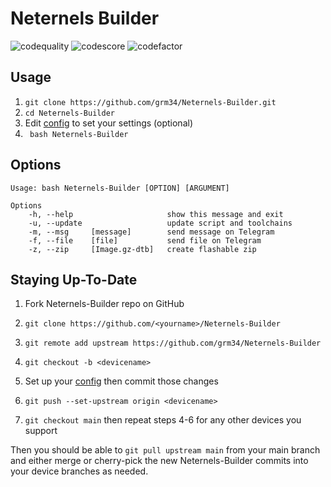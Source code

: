 # Neternels Builder

![codequality](https://api.codiga.io/project/23638/score/svg)
![codescore](https://api.codiga.io/project/23638/status/svg)
![codefactor](https://www.codefactor.io/repository/github/grm34/neternels-builder/badge)

## Usage

1. `git clone https://github.com/grm34/Neternels-Builder.git`
2. `cd Neternels-Builder`
3. Edit [config](https://github.com/grm34/Neternels-Builder/blob/main/config) to set your settings (optional)
4. ` bash Neternels-Builder`

## Options

    Usage: bash Neternels-Builder [OPTION] [ARGUMENT]

    Options
        -h, --help                     show this message and exit
        -u, --update                   update script and toolchains
        -m, --msg     [message]        send message on Telegram
        -f, --file    [file]           send file on Telegram
        -z, --zip     [Image.gz-dtb]   create flashable zip

## Staying Up-To-Date


1. Fork Neternels-Builder repo on GitHub

2. `git clone https://github.com/<yourname>/Neternels-Builder`

3. `git remote add upstream https://github.com/grm34/Neternels-Builder`

4. `git checkout -b <devicename>`

5. Set up your <devicename> [config](https://github.com/grm34/Neternels-Builder/blob/main/config) then commit those changes

6. `git push --set-upstream origin <devicename>`

7. `git checkout main` then repeat steps 4-6 for any other devices you support

Then you should be able to `git pull upstream main` from your main branch and either merge or cherry-pick the new Neternels-Builder commits into your device branches as needed.
